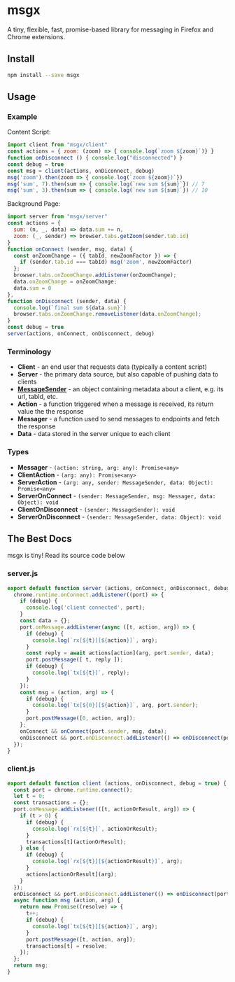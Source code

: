 # msgx

A tiny, flexible, fast, promise-based library for messaging in Firefox and Chrome extensions.


## Install

```bash
npm install --save msgx
```

## Usage

### Example

Content Script:

```javascript
import client from "msgx/client"
const actions = { zoom: (zoom) => { console.log(`zoom ${zoom}`)} }
function onDisconnect () { console.log("disconnected") }
const debug = true
const msg = client(actions, onDiconnect, debug)
msg('zoom').then(zoom => { console.log(`zoom ${zoom})`})
msg('sum', 7).then(sum => { console.log(`new sum ${sum}`}) // 7
msg('sum', 3).then(sum => { console.log(`new sum ${sum}`}) // 10
```

Background Page:

```javascript
import server from "msgx/server"
const actions = {
  sum: (n, _, data) => data.sum += n,
  zoom: (_, sender) => browser.tabs.getZoom(sender.tab.id)
}
function onConnect (sender, msg, data) {
  const onZoomChange = ({ tabId, newZoomFactor }) => {
    if (sender.tab.id === tabId) msg('zoom', newZoomFactor)
  };
  browser.tabs.onZoomChange.addListener(onZoomChange);
  data.onZoomChange = onZoomChange;
  data.sum = 0
},
function onDisconnect (sender, data) {
  console.log(`final sum ${data.sum}`)
  browser.tabs.onZoomChange.removeListener(data.onZoomChange);
}
const debug = true
server(actions, onConnect, onDisconnect, debug)

```

### Terminology

* **Client** - an end user that requests data (typically a content script)
* **Server** - the primary data source, but also capable of pushing data to clients
* **[MessageSender](https://developer.mozilla.org/en-US/Add-ons/WebExtensions/API/runtime/MessageSender)** - an object containing metadata about a client, e.g. its url, tabId, etc. 
* **Action** - a function triggered when a message is received, its return value the the response
* **Messager** - a function used to send messages to endpoints and fetch the response
* **Data** - data stored in the server unique to each client

### Types

* **Messager** - `(action: string, arg: any): Promise<any>`
* **ClientAction** - `(arg: any): Promise<any>`
* **ServerAction** - `(arg: any, sender: MessageSender, data: Object): Promise<any>`
* **ServerOnConnect** - `(sender: MessageSender, msg: Messager, data: Object): void`
* **ClientOnDisconnect** - `(sender: MessageSender): void`
* **ServerOnDisconnect** - `(sender: MessageSender, data: Object): void`

## The Best Docs

msgx is tiny! Read its source code below

### server.js

```javascript
export default function server (actions, onConnect, onDisconnect, debug = true) {
  chrome.runtime.onConnect.addListener((port) => {
    if (debug) {
      console.log('client connected', port);
    }
    const data = {};
    port.onMessage.addListener(async ([t, action, arg]) => {
      if (debug) {
        console.log(`rx[${t}][${action}]`, arg);
      }
      const reply = await actions[action](arg, port.sender, data);
      port.postMessage([ t, reply ]);
      if (debug) {
        console.log(`tx[${t}]`, reply);
      }
    });
    const msg = (action, arg) => {
      if (debug) {
        console.log(`tx[${0}][${action}]`, arg, port.sender);
      }
      port.postMessage([0, action, arg]);
    };
    onConnect && onConnect(port.sender, msg, data);
    onDisconnect && port.onDisconnect.addListener(() => onDisconnect(port.sender, data));
  });
}
```

### client.js

```javascript
export default function client (actions, onDisconnect, debug = true) {
  const port = chrome.runtime.connect();
  let t = 0;
  const transactions = {};
  port.onMessage.addListener(([t, actionOrResult, arg]) => {
    if (t > 0) {
      if (debug) {
        console.log(`rx[${t}]`, actionOrResult);
      }
      transactions[t](actionOrResult);
    } else {
      if (debug) {
        console.log(`rx[${t}][${actionOrResult}]`, arg);
      }
      actions[actionOrResult](arg);
    }
  });
  onDisconnect && port.onDisconnect.addListener(() => onDisconnect(port.sender));
  async function msg (action, arg) {
    return new Promise((resolve) => {
      t++;
      if (debug) {
        console.log(`tx[${t}][${action}]`, arg);
      }
      port.postMessage([t, action, arg]);
      transactions[t] = resolve;
    });
  };
  return msg;
}
```

